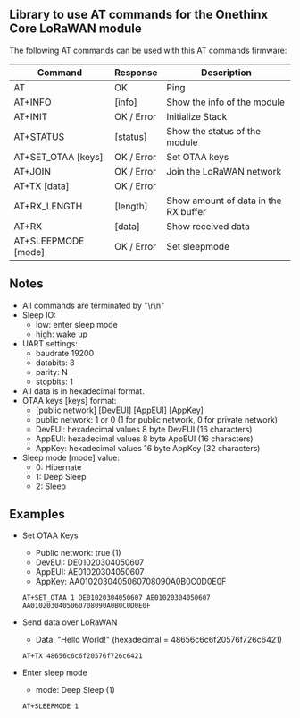 ## Library to use AT commands for the Onethinx Core LoRaWAN module

The following AT commands can be used with this AT commands firmware:

| Command             | Response   | Description                          |
|---------------------|------------|--------------------------------------|
| AT                  | OK         | Ping                                 |
| AT+INFO             | [info]     | Show the info of the module          |
| AT+INIT             | OK / Error | Initialize Stack                     |
| AT+STATUS           | [status]   | Show the status of the module        |
| AT+SET_OTAA [keys]  | OK / Error | Set OTAA keys                        |
| AT+JOIN             | OK / Error | Join the LoRaWAN network             |
| AT+TX [data]        | OK / Error |                                      |
| AT+RX_LENGTH        | [length]   | Show amount of data in the RX buffer |
| AT+RX               | [data]     | Show received data                   |
| AT+SLEEPMODE [mode] | OK / Error | Set sleepmode                        |

## Notes
- All commands are terminated by "\r\n"
- Sleep IO: 
    - low: enter sleep mode
    - high: wake up
- UART settings: 
    - baudrate 19200
    - databits: 8
    - parity: N
    - stopbits: 1
- All data is in hexadecimal format.
- OTAA keys [keys] format:
    - [public network] [DevEUI] [AppEUI] [AppKey]
    - public network: 1 or 0 (1 for public network, 0 for private network)
    - DevEUI: hexadecimal values 8 byte DevEUI (16 characters)
    - AppEUI: hexadecimal values 8 byte AppEUI (16 characters)
    - AppKey: hexadecimal values 16 byte AppKey (32 characters)
- Sleep mode [mode] value:
    - 0: Hibernate
    - 1: Deep Sleep	
    - 2: Sleep
    
## Examples

- Set OTAA Keys
    - Public network: true (1)
    - DevEUI: DE01020304050607
    - AppEUI: AE01020304050607
    - AppKey: AA0102030405060708090A0B0C0D0E0F
   
    ```AT+SET_OTAA 1 DE01020304050607 AE01020304050607 AA0102030405060708090A0B0C0D0E0F```


- Send data over LoRaWAN
    - Data: "Hello World!" (hexadecimal = 48656c6c6f20576f726c6421)
    
    ```AT+TX 48656c6c6f20576f726c6421```


- Enter sleep mode
    - mode: Deep Sleep (1)
    
    ```AT+SLEEPMODE 1```
